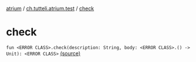 [atrium](../index.md) / [ch.tutteli.atrium.test](index.md) / [check](.)

# check

`fun <ERROR CLASS>.check(description: String, body: <ERROR CLASS>.() -> Unit): <ERROR CLASS>` [(source)](https://github.com/robstoll/atrium/tree/master/atrium-test/src/main/kotlin/ch/tutteli/atrium/test/SpekExtensions.kt#L16)